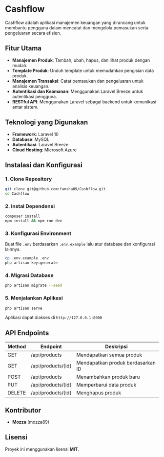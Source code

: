 # Cashflow

Cashflow adalah aplikasi manajemen keuangan yang dirancang untuk membantu pengguna dalam mencatat dan mengelola pemasukan serta pengeluaran secara efisien.

## Fitur Utama
- **Manajemen Produk**: Tambah, ubah, hapus, dan lihat produk dengan mudah.
- **Template Produk**: Unduh template untuk memudahkan pengisian data produk.
- **Manajemen Transaksi**: Catat pemasukan dan pengeluaran untuk analisis keuangan.
- **Autentikasi dan Keamanan**: Menggunakan Laravel Breeze untuk autentikasi pengguna.
- **RESTful API**: Menggunakan Laravel sebagai backend untuk komunikasi antar sistem.

## Teknologi yang Digunakan
- **Framework**: Laravel 10
- **Database**: MySQL
- **Autentikasi**: Laravel Breeze
- **Cloud Hosting**: Microsoft Azure

## Instalasi dan Konfigurasi
### 1. Clone Repository
```sh
git clone git@github.com:fansha89/Cashflow.git
cd Cashflow
```

### 2. Instal Dependensi
```sh
composer install
npm install && npm run dev
```

### 3. Konfigurasi Environment
Buat file `.env` berdasarkan `.env.example` lalu atur database dan konfigurasi lainnya.
```sh
cp .env.example .env
php artisan key:generate
```

### 4. Migrasi Database
```sh
php artisan migrate --seed
```

### 5. Menjalankan Aplikasi
```sh
php artisan serve
```
Aplikasi dapat diakses di `http://127.0.0.1:8000`

## API Endpoints
| Method | Endpoint | Deskripsi |
|--------|----------|------------|
| GET | /api/products | Mendapatkan semua produk |
| GET | /api/products/{id} | Mendapatkan produk berdasarkan ID |
| POST | /api/products | Menambahkan produk baru |
| PUT | /api/products/{id} | Memperbarui data produk |
| DELETE | /api/products/{id} | Menghapus produk |

## Kontributor
- **Mozza** (mozza89)

## Lisensi
Proyek ini menggunakan lisensi **MIT**.

